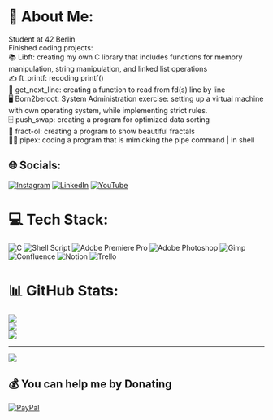 # 💫 About Me:
Student at 42 Berlin<br>Finished coding projects:<br>📚 Libft: creating my own C library that includes functions for memory manipulation, string manipulation, and linked list operations<br>✍️ ft_printf: recoding printf()<br>📖  get_next_line: creating a function to read from fd(s) line by line<br>🖥️ Born2beroot:  System Administration exercise: setting up a virtual machine with own operating system, while implementing strict rules.<br>🗄️ push_swap: creating a program for optimized data sorting <br>🎨 fract-ol: creating a program to show beautiful fractals<br>👩‍🔧 pipex: coding a program that is mimicking the pipe command | in shell<br>


## 🌐 Socials:
[![Instagram](https://img.shields.io/badge/Instagram-%23E4405F.svg?logo=Instagram&logoColor=white)](https://instagram.com/aaaliseee) [![LinkedIn](https://img.shields.io/badge/LinkedIn-%230077B5.svg?logo=linkedin&logoColor=white)](https://linkedin.com/in/alise-arponen) [![YouTube](https://img.shields.io/badge/YouTube-%23FF0000.svg?logo=YouTube&logoColor=white)](https://youtube.com/@mixtellerfur2) 

# 💻 Tech Stack:
![C](https://img.shields.io/badge/c-%2300599C.svg?style=for-the-badge&logo=c&logoColor=white) ![Shell Script](https://img.shields.io/badge/shell_script-%23121011.svg?style=for-the-badge&logo=gnu-bash&logoColor=white) ![Adobe Premiere Pro](https://img.shields.io/badge/Adobe%20Premiere%20Pro-9999FF.svg?style=for-the-badge&logo=Adobe%20Premiere%20Pro&logoColor=white) ![Adobe Photoshop](https://img.shields.io/badge/adobe%20photoshop-%2331A8FF.svg?style=for-the-badge&logo=adobe%20photoshop&logoColor=white) ![Gimp](https://img.shields.io/badge/Gimp-657D8B?style=for-the-badge&logo=gimp&logoColor=FFFFFF) ![Confluence](https://img.shields.io/badge/confluence-%23172BF4.svg?style=for-the-badge&logo=confluence&logoColor=white) ![Notion](https://img.shields.io/badge/Notion-%23000000.svg?style=for-the-badge&logo=notion&logoColor=white) ![Trello](https://img.shields.io/badge/Trello-%23026AA7.svg?style=for-the-badge&logo=Trello&logoColor=white)
# 📊 GitHub Stats:
![](https://github-readme-stats.vercel.app/api?username=chilituna&theme=omni&hide_border=false&include_all_commits=false&count_private=false)<br/>
![](https://github-readme-streak-stats.herokuapp.com/?user=chilituna&theme=omni&hide_border=false)<br/>
![](https://github-readme-stats.vercel.app/api/top-langs/?username=chilituna&theme=omni&hide_border=false&include_all_commits=false&count_private=false&layout=compact)

---
[![](https://visitcount.itsvg.in/api?id=chilituna&icon=9&color=10)](https://visitcount.itsvg.in)

  ## 💰 You can help me by Donating
  [![PayPal](https://img.shields.io/badge/PayPal-00457C?style=for-the-badge&logo=paypal&logoColor=white)](https://paypal.me/chilituna) 

  
<!-- Proudly created with GPRM ( https://gprm.itsvg.in ) -->
